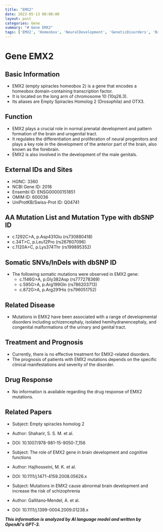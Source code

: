 ```yaml
---
title: "EMX2"
date: 2023-05-13 00:00:00
layout: post
categories: Gene
summary: "# Gene EMX2"
tags: ['EMX2', 'Homeobox', 'NeuralDevelopment', 'GeneticDisorders', 'BrainDevelopment', 'Schizencephaly', 'UrinaryTractMalformations', 'DevelopmentalDisorders']
---
```


# Gene EMX2

## Basic Information
- EMX2 (empty spiracles homeobox 2) is a gene that encodes a homeobox domain-containing transcription factor.
- It is located on the long arm of chromosome 10 (10q26.3).
- Its aliases are Empty Spiracles Homolog 2 (Drosophila) and OTX3.

## Function
- EMX2 plays a crucial role in normal prenatal development and pattern formation of the brain and urogenital tract.
- It regulates the differentiation and proliferation of neural progenitors and plays a key role in the development of the anterior part of the brain, also known as the forebrain.
- EMX2 is also involved in the development of the male genitals.

## External IDs and Sites
- HGNC: 3360
- NCBI Gene ID: 2018
- Ensembl ID: ENSG00000151851
- OMIM ID: 600036
- UniProtKB/Swiss-Prot ID: Q04741

## AA Mutation List and Mutation Type with dbSNP ID
- c.1292C>A, p.Asp431Glu (rs730880418)
- c.34T>C, p.Leu12Pro (rs267607096)
- c.1120A>C, p.Lys374Thr (rs199895352)

## Somatic SNVs/InDels with dbSNP ID
- The following somatic mutations were observed in EMX2 gene:
  - c.1146G>A, p.Gly382Asp (rs777278369)
  - c.595G>A, p.Arg199Gln (rs786203713)
  - c.872G>A, p.Arg291His (rs796051752)

## Related Disease
- Mutations in EMX2 have been associated with a range of developmental disorders including schizencephaly, isolated hemihydranencephaly, and congenital malformations of the urinary and genital tract.

## Treatment and Prognosis
- Currently, there is no effective treatment for EMX2-related disorders.
- The prognosis of patients with EMX2 mutations depends on the specific clinical manifestations and severity of the disorder.

## Drug Response
- No information is available regarding the drug response of EMX2 mutations.

## Related Papers
- Subject: Empty spiracles homolog 2
- Author: Shaharir, S. S. M. et al.
- DOI: 10.1007/978-981-15-9050-7_156

- Subject: The role of EMX2 gene in brain development and cognitive functions
- Author: Hajihosseini, M. K. et al.
- DOI: 10.1111/j.1471-4159.2008.05626.x

- Subject: Mutations in EMX2 cause abnormal brain development and increase the risk of schizophrenia
- Author: Gallitano‐Mendel, A. et al.
- DOI: 10.1111/j.1399-0004.2009.01238.x

**_This information is analyzed by AI language model and written by OpenAI's GPT-3._**